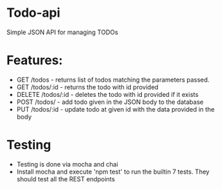 # Todo-api
Simple JSON API for managing TODOs
# Features:
 * GET /todos - returns list of todos matching the parameters passed.
 * GET /todos/:id - returns the todo with id provided
 * DELETE /todos/:id - deletes the todo with id provided if it exists
 * POST /todos/ - add todo given in the JSON body to the database
 * PUT /todos/:id - update todo at given id with the data provided in the body
 
# Testing
 * Testing is done via mocha and chai
 * Install mocha and execute 'npm test' to run the builtin 7 tests. They should test all the REST endpoints

